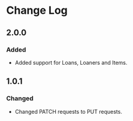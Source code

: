 # Change Log
## 2.0.0

### Added
- Added support for Loans, Loaners and Items.

## 1.0.1

### Changed
- Changed PATCH requests to PUT requests.
